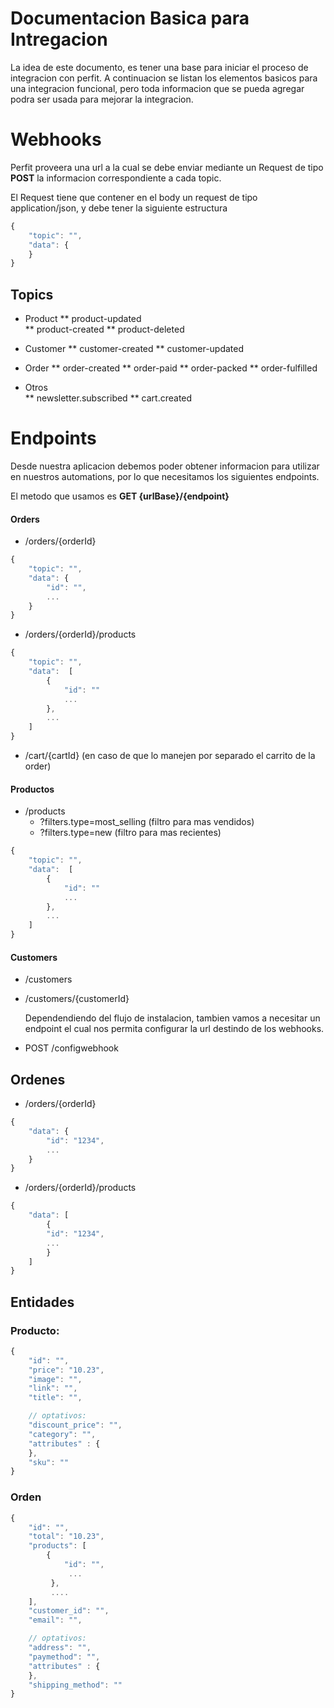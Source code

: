 
# Documentacion Basica para Intregacion
 
 La idea de este documento, es tener una base para iniciar el proceso de integracion con perfit. A continuacion se listan los elementos basicos para una integracion funcional, pero toda informacion que se pueda agregar podra ser usada para mejorar la integracion.

# Webhooks

Perfit proveera una url a la cual se debe enviar mediante un Request  de tipo **POST**  la informacion correspondiente a cada topic.

El Request tiene que contener en el body un request de tipo  application/json, y debe tener la siguiente estructura

```javascript
{
	"topic": "",
	"data": {
	}
}
```

## Topics

* Product
**  product-updated  
**  product-created
**  product-deleted
*  Customer
**   customer-created
**   customer-updated  
* Order
**  order-created
**   order-paid
**   order-packed 
**  order-fulfilled
    
* Otros    
**   newsletter.subscribed
**   cart.created

# Endpoints

Desde nuestra aplicacion debemos poder obtener informacion para utilizar en nuestros automations, por lo que necesitamos los siguientes endpoints.

El metodo que usamos es **GET {urlBase}/{endpoint}**
 
#### Orders
*  /orders/{orderId}
```javascript
{
	"topic": "",
	"data": {
		"id": "",
		...
	}
}
```
* /orders/{orderId}/products
	
```javascript
{
	"topic": "",
	"data":  [
		{
			"id": ""
			...
		},
		...
	]
}
```
*   /cart/{cartId} (en caso de que lo manejen por separado el carrito de la order)
   
#### Productos   
*   /products
	* ?filters.type=most_selling (filtro para mas vendidos)
	* ?filters.type=new (filtro para mas recientes)

```javascript
{
	"topic": "",
	"data":  [
		{
			"id": ""
			...
		},
		...
	]
}
```

#### Customers
    
*   /customers
*   /customers/{customerId}
    
    Dependendiendo del flujo de instalacion, tambien vamos a necesitar un endpoint el cual nos permita configurar la url destindo de los webhooks.
    
*   POST /configwebhook

## Ordenes

*   /orders/{orderId}
```javascript
{
	"data": {
		"id": "1234",
		...
	}
}
```
*   /orders/{orderId}/products
```javascript
{
	"data": [
		{
		"id": "1234",
		...
		}
	]
}
```
## Entidades


### Producto:

```javascript
{
	"id": "",
	"price": "10.23",
	"image": "",
	"link": "",
	"title": "",

	// optativos:
	"discount_price": "",
	"category": "",
	"attributes" : {
	},
	"sku": ""
}
```

### Orden

```javascript
{
	"id": "",
	"total": "10.23",
	"products": [ 
		{
			"id": "",
			 ...
		 },
		 ....
	],
	"customer_id": "",
	"email": "",

	// optativos:
	"address": "",
	"paymethod": "",
	"attributes" : {
	},
	"shipping_method": ""
}
```
